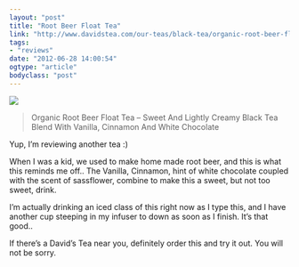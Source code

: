 ```yaml
---
layout: "post"
title: "Root Beer Float Tea"
link: "http://www.davidstea.com/our-teas/black-tea/organic-root-beer-float"
tags: 
- "reviews"
date: "2012-06-28 14:00:54"
ogtype: "article"
bodyclass: "post"
---
```


![](http://cdn.rogerstringer.com/media/rootbeer-float.png)

> Organic Root Beer Float Tea – Sweet And Lightly Creamy Black Tea Blend With Vanilla, Cinnamon And White Chocolate

Yup, I’m reviewing another tea :)

When I was a kid, we used to make home made root beer, and this is what this reminds me off.. The Vanilla, Cinnamon, hint of white chocolate coupled with the scent of sassflower, combine to make this a sweet, but not too sweet, drink.

I’m actually drinking an iced class of this right now as I type this, and I have another cup steeping in my infuser to down as soon as I finish. It’s that good..

If there’s a David’s Tea near you, definitely order this and try it out. You will not be sorry.
